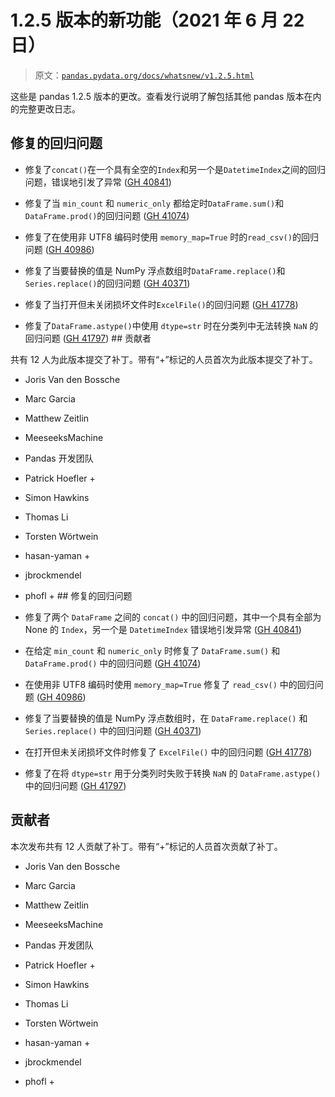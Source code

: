 # 1.2.5 版本的新功能（2021 年 6 月 22 日）

> 原文：[`pandas.pydata.org/docs/whatsnew/v1.2.5.html`](https://pandas.pydata.org/docs/whatsnew/v1.2.5.html)

这些是 pandas 1.2.5 版本的更改。查看发行说明了解包括其他 pandas 版本在内的完整更改日志。

## 修复的回归问题

+   修复了`concat()`在一个具有全空的`Index`和另一个是`DatetimeIndex`之间的回归问题，错误地引发了异常 ([GH 40841](https://github.com/pandas-dev/pandas/issues/40841))

+   修复了当 `min_count` 和 `numeric_only` 都给定时`DataFrame.sum()`和`DataFrame.prod()`的回归问题 ([GH 41074](https://github.com/pandas-dev/pandas/issues/41074))

+   修复了在使用非 UTF8 编码时使用 `memory_map=True` 时的`read_csv()`的回归问题 ([GH 40986](https://github.com/pandas-dev/pandas/issues/40986))

+   修复了当要替换的值是 NumPy 浮点数组时`DataFrame.replace()`和`Series.replace()`的回归问题 ([GH 40371](https://github.com/pandas-dev/pandas/issues/40371))

+   修复了当打开但未关闭损坏文件时`ExcelFile()`的回归问题 ([GH 41778](https://github.com/pandas-dev/pandas/issues/41778))

+   修复了`DataFrame.astype()`中使用 `dtype=str` 时在分类列中无法转换 `NaN` 的回归问题 ([GH 41797](https://github.com/pandas-dev/pandas/issues/41797))  ## 贡献者

共有 12 人为此版本提交了补丁。带有“+”标记的人员首次为此版本提交了补丁。

+   Joris Van den Bossche

+   Marc Garcia

+   Matthew Zeitlin

+   MeeseeksMachine

+   Pandas 开发团队

+   Patrick Hoefler +

+   Simon Hawkins

+   Thomas Li

+   Torsten Wörtwein

+   hasan-yaman +

+   jbrockmendel

+   phofl +  ## 修复的回归问题

+   修复了两个 `DataFrame` 之间的 `concat()` 中的回归问题，其中一个具有全部为 None 的 `Index`，另一个是 `DatetimeIndex` 错误地引发异常 ([GH 40841](https://github.com/pandas-dev/pandas/issues/40841))

+   在给定 `min_count` 和 `numeric_only` 时修复了 `DataFrame.sum()` 和 `DataFrame.prod()` 中的回归问题 ([GH 41074](https://github.com/pandas-dev/pandas/issues/41074))

+   在使用非 UTF8 编码时使用 `memory_map=True` 修复了 `read_csv()` 中的回归问题 ([GH 40986](https://github.com/pandas-dev/pandas/issues/40986))

+   修复了当要替换的值是 NumPy 浮点数组时，在 `DataFrame.replace()` 和 `Series.replace()` 中的回归问题 ([GH 40371](https://github.com/pandas-dev/pandas/issues/40371))

+   在打开但未关闭损坏文件时修复了 `ExcelFile()` 中的回归问题 ([GH 41778](https://github.com/pandas-dev/pandas/issues/41778))

+   修复了在将 `dtype=str` 用于分类列时失败于转换 `NaN` 的 `DataFrame.astype()` 中的回归问题 ([GH 41797](https://github.com/pandas-dev/pandas/issues/41797))

## 贡献者

本次发布共有 12 人贡献了补丁。带有“+”标记的人员首次贡献了补丁。

+   Joris Van den Bossche

+   Marc Garcia

+   Matthew Zeitlin

+   MeeseeksMachine

+   Pandas 开发团队

+   Patrick Hoefler +

+   Simon Hawkins

+   Thomas Li

+   Torsten Wörtwein

+   hasan-yaman +

+   jbrockmendel

+   phofl +
